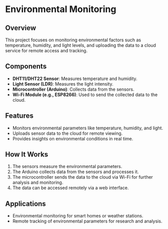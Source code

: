 # Environmental Monitoring

## Overview
This project focuses on monitoring environmental factors such as temperature, humidity, and light levels, and uploading the data to a cloud service for remote access and tracking.

## Components
- **DHT11/DHT22 Sensor**: Measures temperature and humidity.
- **Light Sensor (LDR)**: Measures the light intensity.
- **Microcontroller (Arduino)**: Collects data from the sensors.
- **Wi-Fi Module (e.g., ESP8266)**: Used to send the collected data to the cloud.

## Features
- Monitors environmental parameters like temperature, humidity, and light.
- Uploads sensor data to the cloud for remote viewing.
- Provides insights on environmental conditions in real time.

## How It Works
1. The sensors measure the environmental parameters.
2. The Arduino collects data from the sensors and processes it.
3. The microcontroller sends the data to the cloud via Wi-Fi for further analysis and monitoring.
4. The data can be accessed remotely via a web interface.

## Applications
- Environmental monitoring for smart homes or weather stations.
- Remote tracking of environmental parameters for research and analysis.
